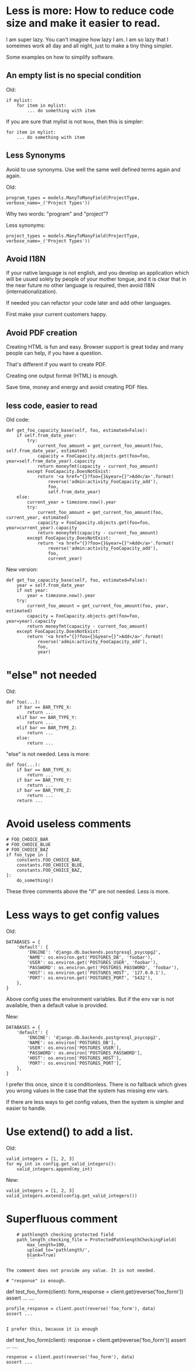 # Less is more: How to reduce code size and make it easier to read.

I am super lazy. You can't imagine how lazy I am. I am so lazy that I someimes
work all day and all night, just to make a tiny thing simpler.

Some examples on how to simplify software.

## An empty list is no special condition

Old:
```
if mylist:
    for item in mylist:
        ... do something with item
```

If you are sure that mylist is not `None`, then this is simpler:

```
for item in mylist:
    ... do something with item
```

## Less Synonyms

Avoid to use synonyms. Use well the same well defined terms again and again.

Old:
```
program_types = models.ManyToManyField(ProjectType, verbose_name=_('Project Types'))
```

Why two words: "program" and "project"?

Less synonyms:
```
project_types = models.ManyToManyField(ProjectType, verbose_name=_('Project Types'))
```

## Avoid I18N

If your native language is not english, and you develop an application which
will be usued solely by people of your mother tongue, and it is clear that in the near
future no other language is required, then avoid I18N (internationalization).

If needed you can refactor your code later and add other languages.

First make your current customers happy. 

## Avoid PDF creation

Creating HTML is fun and easy. Browser support is great today and many people can help, if you have a question.

That's different if you want to create PDF.

Creating one output format (HTML) is enough.

Save time, money and energy and avoid creating PDF files.


## less code, easier to read

Old code:
```
def get_foo_capacity_base(self, foo, estimated=False):
    if self.from_date_year:
        try:
            current_foo_amount = get_current_foo_amount(foo, self.from_date_year, estimated)
            capacity = FooCapacity.objects.get(foo=foo, year=self.from_date_year).capacity
            return moneyfmt(capacity - current_foo_amount)
        except FooCapacity.DoesNotExist:
            return '<a href="{}?foo={}&year={}">Add</a>'.format(
                reverse('admin:activity_FooCapacity_add'),
                foo,
                self.from_date_year)
    else:
        current_year = timezone.now().year
        try:
            current_foo_amount = get_current_foo_amount(foo, current_year, estimated)
            capacity = FooCapacity.objects.get(foo=foo, year=current_year).capacity
            return moneyfmt(capacity - current_foo_amount)
        except FooCapacity.DoesNotExist:
            return '<a href="{}?foo={}&year={}">Add</a>'.format(
                reverse('admin:activity_FooCapacity_add'),
                foo,
                current_year)
```

New version:
```
def get_foo_capacity_base(self, foo, estimated=False):
    year = self.from_date_year
    if not year:
        year = timezone.now().year
    try:
        current_foo_amount = get_current_foo_amount(foo, year, estimated)
        capacity = FooCapacity.objects.get(foo=foo, year=year).capacity
        return moneyfmt(capacity - current_foo_amount)
    except FooCapacity.DoesNotExist:
        return '<a href="{}?foo={}&year={}">Add</a>'.format(
            reverse('admin:activity_FooCapacity_add'),
            foo,
            year)
```

# "else" not needed

Old:
```
def foo(...):
    if bar == BAR_TYPE_X:
        return ...
    elif bar == BAR_TYPE_Y:
        return ...
    elif bar == BAR_TYPE_Z:
        return ...
    else:
        return ...
```

"else" is not needed. Less is more:
```
def foo(...):
    if bar == BAR_TYPE_X:
        return ...
    if bar == BAR_TYPE_Y:
        return ...
    if bar == BAR_TYPE_Z:
        return ...
    return ...
```

# Avoid useless comments

```
# FOO_CHOICE_BAR
# FOO_CHOICE_BLUE
# FOO_CHOICE_BAZ
if foo_type in [
    constants.FOO_CHOICE_BAR,
    constants.FOO_CHOICE_BLUE,
    constants.FOO_CHOICE_BAZ,
]:
    do_something()
```

These three comments above the "if" are not needed. Less is more.

# Less ways to get config values

Old:
```
DATABASES = {
    'default': {
        'ENGINE': 'django.db.backends.postgresql_psycopg2',
        'NAME': os.environ.get('POSTGRES_DB', 'foobar'),
        'USER': os.environ.get('POSTGRES_USER', 'foobar'),
        'PASSWORD': os.environ.get('POSTGRES_PASSWORD', 'foobar'),
        'HOST': os.environ.get('POSTGRES_HOST', '127.0.0.1'),
        'PORT': os.environ.get('POSTGRES_PORT', '5432'),
    },
}
```
Above config uses the environment variables. But if the env var is not available, then a default value is provided.


New:
```
DATABASES = {
    'default': {
        'ENGINE': 'django.db.backends.postgresql_psycopg2',
        'NAME': os.environ['POSTGRES_DB'],
        'USER': os.environ['POSTGRES_USER'],
        'PASSWORD': os.environ['POSTGRES_PASSWORD'],
        'HOST': os.environ['POSTGRES_HOST'],
        'PORT': os.environ['POSTGRES_PORT'],
    },
}
```

I prefer this once, since it is conditionless. There is no fallback which gives you wrong values in the case that the system has missing env vars.

If there are less ways to get config values, then the system is simpler and easier to handle.

# Use extend() to add a list.

Old:
```
valid_integers = [1, 2, 3]
for my_int in config.get_valid_integers():
    valid_integers.append(my_int)
```

New:
```
valid_integers = [1, 2, 3]
valid_integers.extend(config.get_valid_integers())
```

# Superfluous comment

```
    # pathlength checking protected field
    path_length_checking_file = ProtectedPathlengthCheckingField(
        max_length=100,
        upload_to='pathlength/',
        blank=True)
        ```
        
The comment does not provide any value. It is not needed.

# "response" is enough.

```
def test_foo_form(client):
    form_response = client.get(reverse('foo_form'))
    assert ...
    ....

    profile_response = client.post(reverse('foo_form'), data)
    assert ...
```

I prefer this, because it is enough
```
def test_foo_form(client):
    response = client.get(reverse('foo_form'))
    assert ...
    ....

    response = client.post(reverse('foo_form'), data)
    assert ...
```



    
    
